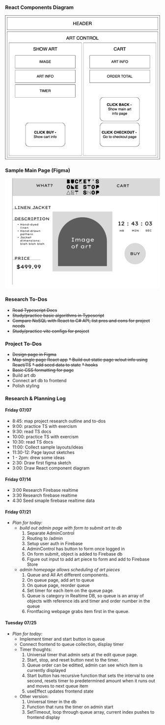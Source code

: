 ### React Components Diagram
![diagram of react components](./src/assets/img/buckeyscomponent.png)

### Sample Main Page (Figma)
![figma sketch of main page](./src/assets/img/figma_sketch.png)

### Research To-Dos
* ~~Read Typescript Docs~~
* ~~Study/practice basic algorithms in Typescript~~
* ~~Compare NoSQL with React to C# API, list pros and cons for project needs~~
* ~~Study/practice vite configs for project~~

### Project To-Dos
* ~~Design page in Figma~~
* ~~Map single page React app~~
~~* Build out static page w/out info using React/TS~~
  ~~* add seed data to state~~
  ~~* hooks~~
* ~~Basic CSS formatting for page~~
* Build art db
* Connect art db to frontend
* Polish styling

### Research & Planning Log
#### Friday 07/07

* 8:45: map project research outline and to-dos
* 9:00: practice TS with exercism
* 9:30: read TS docs
* 10:00: practice TS with exercism
* 10:30: read TS docs
* 11:00: Collect sample layouts/ideas
* 11:30-12: Page layout sketches
* 1 - 2pm: drew some ideas
* 2:30: Draw first figma sketch
* 3:00: Draw React component diagram


#### Friday 07/14

* 3:00 Research Firebase realtime
* 3:30 Research firebase realtime
* 4:30 Seed smaple firebase realtime data

#### Friday 07/21

* _Plan for today:_ 
  * _build out admin page with form to submit art to db_
    1. Separate AdminControl
    2. Routing to /admin
    3. Setup user auth in Firebase
    4. AdminControl has button to form once logged in
    5. On form submit, object is added to Firebase db
    6. Figure out input to add art piece to form and add to Firebase Store
  * _admin homepage allows scheduling of art pieces_
    1. Queue and All Art different components.
    2. On queue page, add art to queue
    3. On queue page, reorder queue
    4. Set timer for each item on the queue page.
    5. Queue is category in Realtime DB, so queue is an array of objects with reference ids and timer and order number in the queue
    6. Frontfacing webpage grabs item first in the queue.

#### Tuesday 07/25

* _Plan for today:_
  * Implement timer and start button in queue
  * Connect frontend to queue collection, display timer
  * Timer thoughts:
    1. Universal timer that admin sets at the edit queue page.
    2. Start, stop, and reset button next to the timer.
    3. Queue order can be editted, admin can see which item is currently displayed
    4. Start button has recursive function that sets the interval to one second, resets timer to predetermined amount when it runs out and moves to next queue item
    5. useEffect updates frontend state
  * Other version:
    1. Universal timer in the db
    2. Function that runs the timer on admin start
    3. SetTimeout, loop through queue array, current index pushes to frontend display
